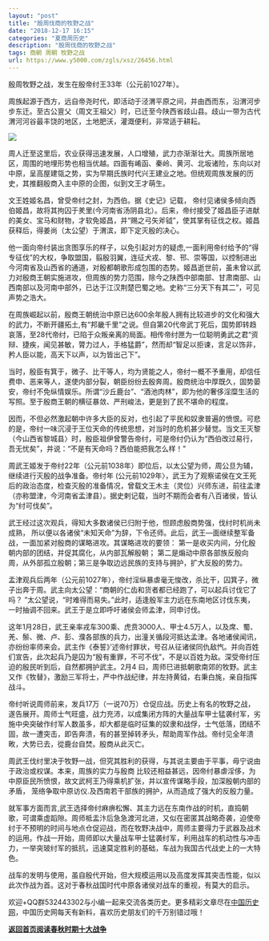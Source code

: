 ```yaml
---
layout: "post"
title: "殷周伐商的牧野之战"
date: "2018-12-17 16:15"
categories: "夏商周历史"
description: "殷周伐商的牧野之战"
tags: 商朝 周朝 牧野之战
url: https://www.y5000.com/zgls/xsz/26456.html
---
```






殷周牧野之战，发生在殷帝纣王33年（公元前1027年）。

周族起源于西方，远自帝尧时代，即活动于泾渭平原之间，并由西而东，沿渭河步步东迁。至古公亶父（周文王祖父）时，已迁至今陕西省歧山县。歧山一带为古代渭河河谷最丰饶的地区，土地肥沃，灌溉便利，非常适于耕耘。

![](https://img.y5000.com/uploads/allimg/171127/8-1G12G03H4L0.jpg)

周人迁至这里后，农业获得迅速发展，人口增殖，武力亦渐渐壮大。周族所居地区，周围的地埋形势也相当优越。四面有崤函、秦岭、黄河、北坂诸险，东向以对中原，呈高屋建瓴之势，实为早期氏族时代兴王建业之地。但统观周族发展的历史，其推翻殷商入主中原的企图，似到文王才萌生。

文王姓姬名昌，曾受帝纣之封，为西伯。据《史记》记载，
帝纣见诸侯多倾向西伯姬昌，故将其拘囚于羑里(今河南省汤阴县北）。后来，帝纣接受了姬昌臣子进献的美女、宝马和财物，才软免姬昌，并“赐之弓矢斧钺”，使其掌有征伐之权。姬昌获释后，得姜尚（太公望）于渭滨，即下定灭殷的决心。

他一面向帝纣装出贪图享乐的样子，以免引起对方的疑虑,一面利用帝纣给予的“得专征伐”的大权，争取盟国，翦殷羽翼，连征犬戎、黎、邗、崇等国，以控制进出今河南省及山西省的通道，对殷都朝歌形成包围的态势。姬昌逝世前，虽未曾以武力对殷商王朝实施进攻，但周族的势力范围，除今之陕西中部南部、甘肃南部、山西南部以及河南中部外，已达于江汉荆楚巴蜀之地。史称“三分天下有其二”，可见声势之浩大。

在周族崛起以前，殷商王朝统治中原已达600余年殷人拥有比较进步的文化和强大的武力，不断开疆拓土,有“邦畿千里”之说。但自第20代帝武丁死后，国势即转趋哀落，至28代帝纣，已陷于众叛亲离的局面。相传帝纣匣为一位聪明勇武之君“资辩、捷疾，闻见甚敏，膂力过人，手格猛爵”，然而却“智足以拒谏，言足以饰非，矜人臣以能，高天下以声，以为皆出己下”。

当时，殷臣有箕于，微子、比干等人，均为贤能之人，帝纣一概不予重用，却信任费申、恶来等人，遂使内部分裂，朝臣纷纷去殷奔周。殷商统治中厚既久，固势晏安，帝纣不免纵情娱乐。所谓“沙丘鹿台”、“酒池肉林”，即为他的奢侈淫糜生活的写照。至于殷商王朝的横征暴敛、严刑峻法，更是到了民不堪命的程度。

因而，不但必然激起朝中许多大臣的反对，也引起了平民和奴隶普遍的愤恨。可悲的是，帝纣一味沉浸于王位天命的传统思想，对当时的危机甚少替觉。当文王灭黎（今山西省黎城县〉时，殷臣祖伊曾警告帝纣，可是帝纣仍认为“西伯改过易行，吾无忧矣”，并说：“不是有天命吗？西伯能把我怎么样！”

周武王姬发于帝纣22年（公元前1038年）即位后，以太公望为师，周公旦为辅，继续进行灭殷的战争准备。帝纣年
(公元前1029年〉，武王为了观察诺侯在文王死后的政治态度，检查灭殷的准备情况，曾载文王木主（灵位）兴师东进，前往孟津（亦称盟津，今河南省盂津县）。据史剌记载，当时不期而会者有八百诸侯，皆认为“纣可伐矣”。

武王经过这次观兵，得知大多数诸侯已归附于他，怛顾虑殷商势强，伐纣时机尚未成熟，
所以便以各诸侯“未知天命”为辞，下令还师。此后，武王—面继续整军备战，一面加紧对殷商的谋略进攻。其谋略进攻的要领：
第一是收买内间，分化殷朝内部的团结，并促其腐化，从内部瓦解殷朝；
第二是煽动中原各部族反殷向周，从外部孤立殷朝；第三是争取边远民族的支持与拥护，扩大反殷的势力。

盂津观兵后两年（公元前1027年），帝纣淫纵暴虐毫无悛改，杀比干，囚箕子，微子出奔于周。武主向太公望：“商朝的仁齿和货者都已经跑了，可以起兵讨伐它了吗？
”太公望说，“时难得而易失。”此时，适逢殷军主力远在东南地区讨伐东夷，一时抽调不回来。武王于是立即呼吁诸侯会师孟津，同申讨伐。

这年1月28日，武王亲率戎车300乘、虎贲3000人、甲士4.5万人，以及席、蜀、羌、鬃、微、卢、彭、濮各部族的兵力，出潼关循段河抵达孟津。各地诸侯闻讯，亦纷纷率师来会。武主作《泰誓》’述帝纣罪状，号召从征诸侯同仇敌忾。并向百姓们宣告，此次起兵乃是囚为“殷有重罪，不可不伐”，不是以百姓为敌。深受帝纣压迫的殷民听到后，自然都拥护武主。2月4
曰，周师巳进抵朝歌南郊的牧野。武主又作《牧替》，激励三军将士，严中作战纪律，并左持黄钺，右秉白旄，亲自指挥战斗。

帝纣听说周师前来，发兵17万（一说70万）仓促应战。历史上有名的牧野之战，遂告展开。周师士气旺盛，战力充沛，以成集闭方阵的大量战车甲士猛袭纣军，劣施中央突破作纣军人数虽多，却大都是临时征集的奴隶和战俘，士气低落，团结不固，故一遭突击，即告奔溃，有的甚至掉转矛头，帮助周军作战。帝纣见全年溃畋，大势已去，從鹿台自焚。殷商从此灭亡。

周武王伐纣里决于牧野一战，但究其胜利的获得，与其说主要由于平事，毋宁说由于政治或权谋。本来，周族的实力与殷商
比较还相益甚远，因帝纣暴虐淫侈，为中原臣民所愤恨，故文武柯王乃得乘机扩张，并以宣传谋略手段，加深殷朝内部的矛盾，
笼络争取中原访仪.及西南若干部族的拥护，从而造成了强大的反殷力量。

就军事方面而言,武王选择帝纣麻痹松懈、其主力远在东南作战的时机，直捣朝歌，可谓乘虚蹈隙。周师柢盂汴后急急渡河北进，又似在密匿其战略奇袭，迫使帝纣于不预明的时间与地点仓促迎战，而在牧野决战中，周师主要得力于武器及战术的运用。作战一开始，周师即以大量战车甲士猛袭纣军，利用战车的机动性与冲击力，一举突玻纣军的抵抗，迅速莫定胜利的基础，车战为我国古代战史上的一大特色。

战车的发明与使用，虽自殷代开始，但大规模运用以及高度发挥其突击性能，似以此次作战为首。这对于春秋战国时代中原各诸侯对战车的重视，有莫大的启示。

欢迎+QQ群532443302与小编一起来交流各类历史。更多精彩文章尽在[中国历史网](https://www.y5000.com)，中国历史网每天有新料，喜欢历史朋友们的千万别错过哦！

**[返回首页阅读春秋时期十大战争](https://www.y5000.com/jstd/zgzz/26450.html)**
